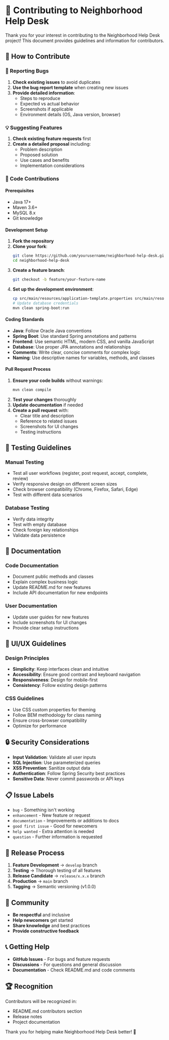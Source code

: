 # 🤝 Contributing to Neighborhood Help Desk

Thank you for your interest in contributing to the Neighborhood Help Desk project! This document provides guidelines and information for contributors.

## 🌟 How to Contribute

### 🐛 Reporting Bugs
1. **Check existing issues** to avoid duplicates
2. **Use the bug report template** when creating new issues
3. **Provide detailed information**:
   - Steps to reproduce
   - Expected vs actual behavior
   - Screenshots if applicable
   - Environment details (OS, Java version, browser)

### 💡 Suggesting Features
1. **Check existing feature requests** first
2. **Create a detailed proposal** including:
   - Problem description
   - Proposed solution
   - Use cases and benefits
   - Implementation considerations

### 🔧 Code Contributions

#### Prerequisites
- Java 17+
- Maven 3.6+
- MySQL 8.x
- Git knowledge

#### Development Setup
1. **Fork the repository**
2. **Clone your fork**:
   ```bash
   git clone https://github.com/yourusername/neighborhood-help-desk.git
   cd neighborhood-help-desk
   ```
3. **Create a feature branch**:
   ```bash
   git checkout -b feature/your-feature-name
   ```
4. **Set up the development environment**:
   ```bash
   cp src/main/resources/application-template.properties src/main/resources/application.properties
   # Update database credentials
   mvn clean spring-boot:run
   ```

#### Coding Standards
- **Java**: Follow Oracle Java conventions
- **Spring Boot**: Use standard Spring annotations and patterns
- **Frontend**: Use semantic HTML, modern CSS, and vanilla JavaScript
- **Database**: Use proper JPA annotations and relationships
- **Comments**: Write clear, concise comments for complex logic
- **Naming**: Use descriptive names for variables, methods, and classes

#### Pull Request Process
1. **Ensure your code builds** without warnings:
   ```bash
   mvn clean compile
   ```
2. **Test your changes** thoroughly
3. **Update documentation** if needed
4. **Create a pull request** with:
   - Clear title and description
   - Reference to related issues
   - Screenshots for UI changes
   - Testing instructions

## 🧪 Testing Guidelines

### Manual Testing
- Test all user workflows (register, post request, accept, complete, review)
- Verify responsive design on different screen sizes
- Check browser compatibility (Chrome, Firefox, Safari, Edge)
- Test with different data scenarios

### Database Testing
- Verify data integrity
- Test with empty database
- Check foreign key relationships
- Validate data persistence

## 📝 Documentation

### Code Documentation
- Document public methods and classes
- Explain complex business logic
- Update README.md for new features
- Include API documentation for new endpoints

### User Documentation
- Update user guides for new features
- Include screenshots for UI changes
- Provide clear setup instructions

## 🎨 UI/UX Guidelines

### Design Principles
- **Simplicity**: Keep interfaces clean and intuitive
- **Accessibility**: Ensure good contrast and keyboard navigation
- **Responsiveness**: Design for mobile-first
- **Consistency**: Follow existing design patterns

### CSS Guidelines
- Use CSS custom properties for theming
- Follow BEM methodology for class naming
- Ensure cross-browser compatibility
- Optimize for performance

## 🔒 Security Considerations

- **Input Validation**: Validate all user inputs
- **SQL Injection**: Use parameterized queries
- **XSS Prevention**: Sanitize output data
- **Authentication**: Follow Spring Security best practices
- **Sensitive Data**: Never commit passwords or API keys

## 📋 Issue Labels

- `bug` - Something isn't working
- `enhancement` - New feature or request
- `documentation` - Improvements or additions to docs
- `good first issue` - Good for newcomers
- `help wanted` - Extra attention is needed
- `question` - Further information is requested

## 🚀 Release Process

1. **Feature Development** → `develop` branch
2. **Testing** → Thorough testing of all features
3. **Release Candidate** → `release/x.x.x` branch
4. **Production** → `main` branch
5. **Tagging** → Semantic versioning (v1.0.0)

## 💬 Community

- **Be respectful** and inclusive
- **Help newcomers** get started
- **Share knowledge** and best practices
- **Provide constructive feedback**

## 📞 Getting Help

- **GitHub Issues** - For bugs and feature requests
- **Discussions** - For questions and general discussion
- **Documentation** - Check README.md and code comments

## 🏆 Recognition

Contributors will be recognized in:
- README.md contributors section
- Release notes
- Project documentation

Thank you for helping make Neighborhood Help Desk better! 🎉

